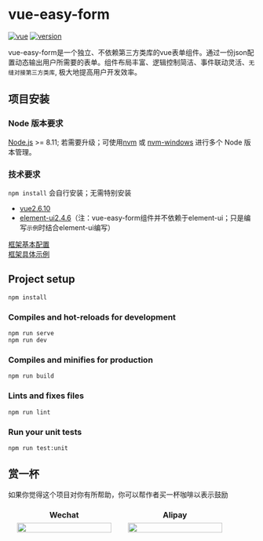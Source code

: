 # vue-easy-form

<p align="left">
  <a href="https://github.com/vuejs/vue"><img src="https://img.shields.io/badge/vue-2.6.10-brightgreen.svg" alt="vue"></a>
  <a href="https://www.npmjs.com/package/vue-easy-form"><img src="https://img.shields.io/npm/v/vue-easy-form.svg" alt="version"></a>
  <!-- <a href="https://chengaohe45.github.io/vue-easy-form-docs/dist/donate.html"><img src="https://img.shields.io/badge/%24-donate-green.svg" alt="donate"></a> -->
</p>

vue-easy-form是一个独立、不依赖第三方类库的vue表单组件。通过一份json配置动态输出用户所需要的表单。组件布局丰富、逻辑控制简洁、事件联动灵活、`无缝对接第三方类库`, 极大地提高用户开发效率。

## 项目安装

### Node 版本要求
[Node.js](https://nodejs.org/en/) >= 8.11; 若需要升级；可使用[nvm](https://github.com/nvm-sh/nvm) 或 [nvm-windows](https://github.com/coreybutler/nvm-windows) 进行多个 Node 版本管理。

### 技术要求
`npm install` 会自行安装；无需特别安装
- [vue2.6.10](https://cn.vuejs.org/v2/guide/)
- [element-ui2.4.6](https://element.eleme.cn/#/zh-CN/component/installation)（注：vue-easy-form组件并不依赖于element-ui；只是编写`示例`时结合element-ui编写）

[框架基本配置](https://chengaohe45.github.io/vue-easy-form-docs/dist/)  
[框架具体示例](https://chengaohe45.github.io/vue-easy-form-docs/demo/)

## Project setup
```
npm install
```

### Compiles and hot-reloads for development
```
npm run serve
npm run dev
```

### Compiles and minifies for production
```
npm run build
```

### Lints and fixes files
```
npm run lint
```

### Run your unit tests
```
npm run test:unit
```

## 赏一杯
如果你觉得这个项目对你有所帮助，你可以帮作者买一杯咖啡以表示鼓励
<div align="left">
  <table border="0" style="width: 90%; text-align: center; border-collapse: collapse;table-layout: fixed; border-collapse: separate; display: table;">
    <tbody>
      <tr>
        <th style="width: 50%; border: none;">Wechat</th>
        <th style="width: 50%; border: none;">Alipay</th>
      </tr>
      <tr style="background: none;">
        <td style="padding-top: 0; width: 50%; border: none; background-color: none;">
          <img src="https://chengaohe45.github.io/vue-easy-form-docs/docs/images/wechat.png" style="width: 100%; max-width: 192px;"/>
        </td>
        <td style="padding-top: 0; width: 50%; border: none; background: none;">
          <img src="https://chengaohe45.github.io/vue-easy-form-docs/docs/images/alipay.png" style="width: 100%; max-width: 192px;"/>
        </td>
      </tr>
    </tbody>
  </table>
</div>


